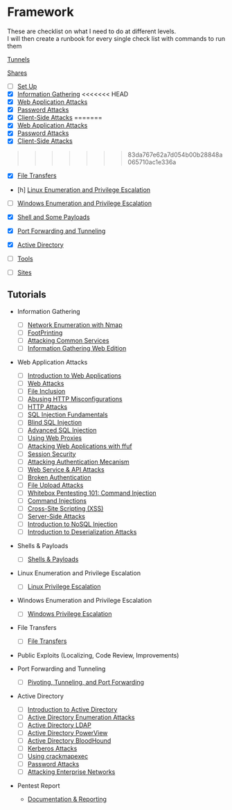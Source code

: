 # Framework
These are checklist on what I need to do at different levels.   
I will then create a runbook for every single check list with commands to run them


[Tunnels](https://www.notion.so/Tunnels-2df6a02cdd544635aeb096d9799f209f?pvs=21)

[Shares](https://www.notion.so/Shares-e824159594d24a6896bde46332fed6ff?pvs=21)

- [ ] [Set Up](framework/set-up.md)
- [x] [Information Gathering](information_gathering.md)
<<<<<<< HEAD
- [X] [Web Application Attacks](web_application_attacks.md)
- [X] [Password Attacks](password_attacks.md)
- [X] [Client-Side Attacks](client_side_attacks.md)
=======
- [x] [Web Application Attacks](web_application_attacks.md)
- [X] [Password Attacks](password_attacks.md)
- [x] [Client-Side Attacks](client_side_attacks.md)
>>>>>>> 83da767e62a7d054b00b28848a065710ac1e336a
- [X] [File Transfers](file_transfers.md)
- [h] [Linux Enumeration and Privilege Escalation](linux_enumeration_and_privilege_escalation.md)
- [ ] [Windows Enumeration and Privilege Escalation](windows_enumeration_and_privilege_escalation.md)
- [x] [Shell and Some Payloads](shell_and_some_payloads.md)
- [x] [Port Forwarding and Tunneling](port_forwarding_and_tunneling.md)
- [X] [Active Directory](framework/ad.md)
- [ ] [Tools](refrences/tools.md)
- [ ] [Sites](refrences/sites.md)


## Tutorials
- Information Gathering
  - [ ] [Network Enumeration with Nmap](https://academy.hackthebox.com/course/preview/network-enumeration-with-nmap)
  - [ ] [FootPrinting](https://academy.hackthebox.com/course/preview/footprinting)
  - [ ] [Attacking Common Services](https://academy.hackthebox.com/course/preview/attacking-common-services)
  - [ ] [Information Gathering Web Edition](https://academy.hackthebox.com/course/preview/information-gathering---web-edition)
  
- Web Application Attacks
  - [ ] [Introduction to Web Applications](https://academy.hackthebox.com/course/preview/introduction-to-web-applications)
  - [ ] [Web Attacks](https://academy.hackthebox.com/course/preview/web-attacks)
  - [ ] [File Inclusion](https://academy.hackthebox.com/course/preview/file-inclusion)
  - [ ] [Abusing HTTP Misconfigurations](https://academy.hackthebox.com/course/preview/abusing-http-misconfigurations)
  - [ ] [HTTP Attacks](https://academy.hackthebox.com/course/preview/http-attacks)
  - [ ] [SQL Injection Fundamentals](https://academy.hackthebox.com/course/preview/sql-injection-fundamentals)
  - [ ] [Blind SQL Injection](https://academy.hackthebox.com/course/preview/blind-sql-injection)
  - [ ] [Advanced SQL Injection](https://academy.hackthebox.com/course/preview/advanced-sql-injections)
  - [ ] [Using Web Proxies](https://academy.hackthebox.com/course/preview/using-web-proxies)
  - [ ] [Attacking Web Applications with ffuf](https://academy.hackthebox.com/course/preview/attacking-web-applications-with-ffuf)
  - [ ] [Session Security](https://academy.hackthebox.com/course/preview/session-security)
  - [ ] [Attacking Authentication Mecanism](https://academy.hackthebox.com/course/preview/attacking-authentication-mechanisms)
  - [ ] [Web Service & API Attacks](https://academy.hackthebox.com/course/preview/web-service--api-attacks)
  - [ ] [Broken Authentication](https://academy.hackthebox.com/course/preview/broken-authentication)
  - [ ] [File Upload Attacks](https://academy.hackthebox.com/course/preview/file-upload-attacks)
  - [ ] [Whitebox Pentesting 101: Command Injection](https://academy.hackthebox.com/course/preview/whitebox-pentesting-101-command-injection)
  - [ ] [Command Injections](https://academy.hackthebox.com/course/preview/command-injections)
  - [ ] [Cross-Site Scripting (XSS)](https://academy.hackthebox.com/course/preview/cross-site-scripting-xss)
  - [ ] [Server-Side Attacks](https://academy.hackthebox.com/course/preview/server-side-attacks)
  - [ ] [Introduction to NoSQL Injection](https://academy.hackthebox.com/course/preview/introduction-to-nosql-injection)
  - [ ] [Introduction to Deserialization Attacks](https://academy.hackthebox.com/course/preview/)

- Shells & Payloads
  - [ ] [Shells & Payloads](https://academy.hackthebox.com/course/preview/shells--payloads)
  
- Linux Enumeration and Privilege Escalation
  - [ ] [Linux Privilege Escalation](https://academy.hackthebox.com/course/preview/linux-privilege-escalation) 
  
- Windows Enumeration and Privilege Escalation
  - [ ] [Windows Privilege Escalation](https://academy.hackthebox.com/course/preview/windows-privilege-escalation)
  
- File Transfers
  - [ ] [File Transfers](https://academy.hackthebox.com/course/preview/file-transfers)
  
- Public Exploits (Localizing, Code Review, Improvements)

- Port Forwarding and Tunneling
  - [ ] [Pivoting, Tunneling, and Port Forwarding](https://academy.hackthebox.com/course/preview/pivoting-tunneling-and-port-forwarding)
  
- Active Directory
  - [ ] [Introduction to Active Directory](https://academy.hackthebox.com/course/preview/introduction-to-active-directory)
  - [ ] [Active Directory Enumeration Attacks](https://academy.hackthebox.com/course/preview/active-directory-enumeration--attacks)
  - [ ] [Active Directory LDAP](https://academy.hackthebox.com/course/preview/active-directory-ldap)
  - [ ] [Active Directory PowerView](https://academy.hackthebox.com/course/preview/active-directory-powerview)
  - [ ] [Active Directory BloodHound](https://academy.hackthebox.com/course/preview/active-directory-bloodhound)
  - [ ] [Kerberos Attacks](https://academy.hackthebox.com/course/preview/kerberos-attacks)
  - [ ] [Using crackmapexec](https://academy.hackthebox.com/course/preview/using-crackmapexec)
  - [ ] [Password Attacks](https://academy.hackthebox.com/course/preview/password-attacks)
  - [ ] [Attacking Enterprise Networks](https://academy.hackthebox.com/course/preview/attacking-enterprise-networks)
  
- Pentest Report
  - [Documentation & Reporting](https://academy.hackthebox.com/course/preview/documentation--reporting)

